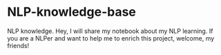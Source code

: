 # NLP-knowledge-base
NLP knowledge.
Hey, I will share my notebook about my NLP learning. If you are a NLPer and want to help me to enrich this project, welcome, my friends!
